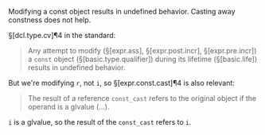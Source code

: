 Modifying a const object results in undefined behavior. Casting away constness does not help.

§[dcl.type.cv]¶4 in the standard:

> Any attempt to modify (§[expr.ass], §[expr.post.incr], §[expr.pre.incr]) a `const` object (§[basic.type.qualifier]) during its lifetime (§[basic.life]) results in undefined behavior.

But we're modifying `r`, not `i`, so §[expr.const.cast]¶4 is also relevant:

> The result of a reference `const_cast` refers to the original object if the operand is a glvalue (...).

`i` is a glvalue, so the result of the `const_cast` refers to `i`.
